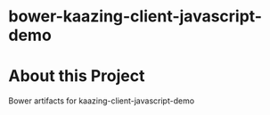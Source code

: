 # bower-kaazing-client-javascript-demo

# About this Project

Bower artifacts for kaazing-client-javascript-demo
